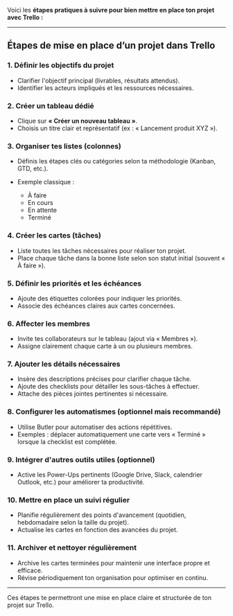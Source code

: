 Voici les **étapes pratiques à suivre pour bien mettre en place ton projet avec Trello :**

---

## Étapes de mise en place d’un projet dans Trello

### 1. **Définir les objectifs du projet**

* Clarifier l'objectif principal (livrables, résultats attendus).
* Identifier les acteurs impliqués et les ressources nécessaires.

### 2. **Créer un tableau dédié**

* Clique sur **« Créer un nouveau tableau »**.
* Choisis un titre clair et représentatif (ex : « Lancement produit XYZ »).

### 3. **Organiser tes listes (colonnes)**

* Définis les étapes clés ou catégories selon ta méthodologie (Kanban, GTD, etc.).
* Exemple classique :

  * À faire
  * En cours
  * En attente
  * Terminé

### 4. **Créer les cartes (tâches)**

* Liste toutes les tâches nécessaires pour réaliser ton projet.
* Place chaque tâche dans la bonne liste selon son statut initial (souvent « À faire »).

### 5. **Définir les priorités et les échéances**

* Ajoute des étiquettes colorées pour indiquer les priorités.
* Associe des échéances claires aux cartes concernées.

### 6. **Affecter les membres**

* Invite tes collaborateurs sur le tableau (ajout via « Membres »).
* Assigne clairement chaque carte à un ou plusieurs membres.

### 7. **Ajouter les détails nécessaires**

* Insère des descriptions précises pour clarifier chaque tâche.
* Ajoute des checklists pour détailler les sous-tâches à effectuer.
* Attache des pièces jointes pertinentes si nécessaire.

### 8. **Configurer les automatismes (optionnel mais recommandé)**

* Utilise Butler pour automatiser des actions répétitives.
* Exemples : déplacer automatiquement une carte vers « Terminé » lorsque la checklist est complétée.

### 9. **Intégrer d'autres outils utiles (optionnel)**

* Active les Power-Ups pertinents (Google Drive, Slack, calendrier Outlook, etc.) pour améliorer ta productivité.

### 10. **Mettre en place un suivi régulier**

* Planifie régulièrement des points d'avancement (quotidien, hebdomadaire selon la taille du projet).
* Actualise les cartes en fonction des avancées du projet.

### 11. **Archiver et nettoyer régulièrement**

* Archive les cartes terminées pour maintenir une interface propre et efficace.
* Révise périodiquement ton organisation pour optimiser en continu.

---

Ces étapes te permettront une mise en place claire et structurée de ton projet sur Trello.
